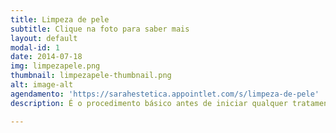 ```yaml
---
title: Limpeza de pele
subtitle: Clique na foto para saber mais
layout: default
modal-id: 1
date: 2014-07-18
img: limpezapele.png
thumbnail: limpezapele-thumbnail.png
alt: image-alt
agendamento: 'https://sarahestetica.appointlet.com/s/limpeza-de-pele'
description: É o procedimento básico antes de iniciar qualquer tratamento. Tem como objetivo remover as impurezas, cravos e pústulas (espinhas) e deixar a pele mais saudável. Inclui higienização, extração, cauterização, hidratação e fotoproteção.

---
```

